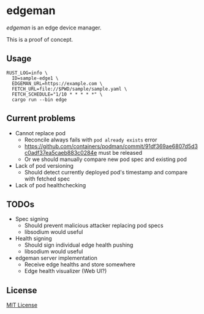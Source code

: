 # edgeman

_edgeman_ is an edge device manager.

This is a proof of concept.

## Usage

```
RUST_LOG=info \
  ID=sample-edge1 \
  EDGEMAN_URL=https://example.com \
  FETCH_URL=file://$PWD/sample/sample.yaml \
  FETCH_SCHEDULE="1/10 * * * * *" \
  cargo run --bin edge
```

## Current problems

- Cannot replace pod
  - Reconcile always fails with `pod already exists` error
  - https://github.com/containers/podman/commit/91df369ae6807d5d3c0adf37ea5caeb883c0284e must be released
  - Or we should manually compare new pod spec and existing pod
- Lack of pod versioning
  - Should detect currently deployed pod's timestamp and compare with fetched spec
- Lack of pod healthchecking

## TODOs

- Spec signing
  - Should prevent malicious attacker replacing pod specs
  - libsodium would useful
- Health signing
  - Should sign individual edge health pushing
  - libsodium would useful
- edgeman server implementation
  - Receive edge healths and store somewhere
  - Edge health visualizer (Web UI?)

## License

[MIT License](./LICENSE)
